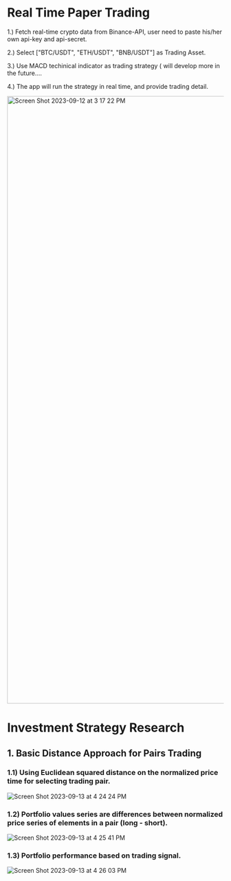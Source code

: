 # Real Time Paper Trading

1.) Fetch real-time crypto data from Binance-API, user need to paste his/her own api-key and api-secret. 

2.) Select ["BTC/USDT", "ETH/USDT", "BNB/USDT"] as Trading Asset.

3.) Use MACD techinical indicator as trading strategy ( will develop more in the future....  

4.) The app will run the strategy in real time, and provide trading detail.

<img width="1411" alt="Screen Shot 2023-09-12 at 3 17 22 PM" src="https://github.com/KenChiang1997/Real-Time-Paper-Trading-Bot/assets/80143995/43b9b86f-786f-4d01-a514-a0d7e8fc22e7">


# Investment Strategy Research

## 1. Basic Distance Approach for Pairs Trading

### 1.1) Using Euclidean squared distance on the normalized price time for selecting trading pair.
![Screen Shot 2023-09-13 at 4 24 24 PM](https://github.com/KenChiang1997/Real-Time-Paper-Trading-Bot/assets/80143995/370fc40e-789e-4b33-9baf-26fd56d5c023)

### 1.2) Portfolio values series are differences between normalized price series of elements in a pair (long - short).
![Screen Shot 2023-09-13 at 4 25 41 PM](https://github.com/KenChiang1997/Real-Time-Paper-Trading-Bot/assets/80143995/baef0401-c54e-4ec9-8e38-4719a1c875bc)

### 1.3) Portfolio performance based on trading signal.
![Screen Shot 2023-09-13 at 4 26 03 PM](https://github.com/KenChiang1997/Real-Time-Paper-Trading-Bot/assets/80143995/bfcd58bb-5272-4c10-b8e7-a7e7387d91e6)
